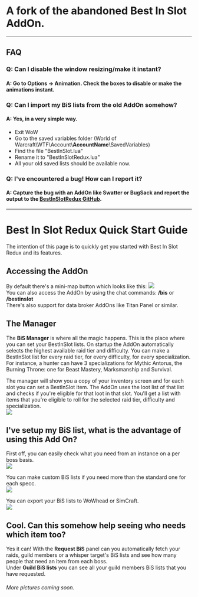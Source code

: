 # A fork of the abandoned Best In Slot AddOn.

***

## FAQ
### Q: Can I disable the window resizing/make it instant?
#### A: Go to **Options** -&gt; Animation. Check the boxes to disable or make the animations instant.
### Q: Can I import my BiS lists from the old AddOn somehow?
#### A: Yes, in a very simple way.
* Exit WoW
* Go to the saved variables folder (World of Warcraft\WTF\Account\\**AccountName**\SavedVariables)
* Find the file "BestInSlot.lua"
* Rename it to "BestInSlotRedux.lua"
* All your old saved lists should be available now.

### Q: I've encountered a bug! How can I report it?
#### A: Capture the bug with an AddOn like Swatter or BugSack and report the output to the [BestInSlotRedux GitHub](https://github.com/anhility/BestInSlotRedux/issues).

***

# Best In Slot Redux Quick Start Guide

The intention of this page is to quickly get you started with Best In Slot Redux and its features.

## Accessing the AddOn

By default there's a mini-map button which looks like this: ![](https://i.imgur.com/UHOQkJ6.png)  
You can also access the AddOn by using the chat commands: **/bis** or **/bestinslot**  
There's also support for data broker AddOns like Titan Panel or similar.

## The Manager

The **BiS Manager** is where all the magic happens. This is the place where you can set your BestInSlot lists. On startup the AddOn automatically selects the highest available raid tier and difficulty. You can make a BestInSlot list for every raid tier, for every difficulty, for every specialization.  
For instance, a hunter can have 3 specializations for Mythic Antorus, the Burning Throne: one for Beast Mastery, Marksmanship and Survival.  

The manager will show you a copy of your inventory screen and for each slot you can set a BestInSlot item. The AddOn uses the loot list of that list and checks if you're eligible for that loot in that slot. You'll get a list with items that you're eligible to roll for the selected raid tier, difficulty and specialization.    
![](https://i.imgur.com/MPMzxYN.png)

## I've setup my BiS list, what is the advantage of using this Add On?
 
First off, you can easily check what you need from an instance on a per boss basis.  
![](https://i.imgur.com/1qUe6pj.png)  
  
You can make custom BiS lists if you need more than the standard one for each specc.  
![](https://i.imgur.com/fEnm04n.png)  
  
You can export your BiS lists to WoWhead or SimCraft.  
![](https://i.imgur.com/h4DJc4M.png)

## Cool. Can this somehow help seeing who needs which item too?

Yes it can! With the **Request BiS** panel can you automatically fetch your raids, guild members or a whisper target's BiS lists and see how many people that need an item from each boss.  
Under **Guild BiS lists** you can see all your guild members BiS lists that you have requested.
###### More pictures coming soon.